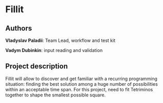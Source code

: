 # Fillit

## Authors

**Vladyslav Paladii**: Team Lead, workflow and test kit

**Vadym Dubinkin**: input reading and validation

## Project description

Fillit will allow to discover and get familiar with a recurring programming situation: finding the best solution among a huge number of possibilities within an acceptable time span. For this project, need to fit Tetriminos together to shape the smallest possible square.
